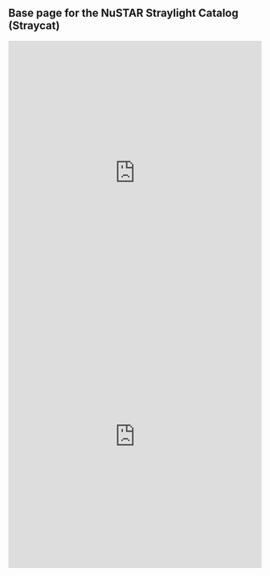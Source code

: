 ## Base page for the NuSTAR Straylight Catalog (Straycat)


<iframe id="igraph" scrolling="no" style="border:none;" seamless="seamless" src="https://github.com/bwgref/straycats/blob/master/web_resources/straycat_galactic.html" height="525" width="100%"></iframe>

<iframe id="igraph" scrolling="no" style="border:none;" seamless="seamless" src="https://github.com/bwgref/straycats/blob/master/web_resources/straycat_radec.html" height="525" width="100%"></iframe>



